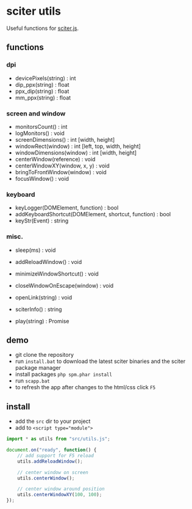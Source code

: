 # sciter utils

Useful functions for [sciter.js](https://sciter.com/).

## functions

### dpi

- devicePixels(string) : int
- dip_ppx(string) : float
- ppx_dip(string) : float
- mm_ppx(string) : float

### screen and window

- monitorsCount() : int
- logMonitors() : void
- screenDimensions() : int [width, height]
- windowRect(window) : int [left, top, width, height]
- windowDimensions(window) : int [width, height]
- centerWindow(reference) : void
- centerWindowXY(window, x, y) : void
- bringToFrontWindow(window) : void
- focusWindow() : void

### keyboard

- keyLogger(DOMElement, function) : bool
- addKeyboardShortcut(DOMElement, shortcut, function) : bool
- keyStr(Event) : string

### misc.

- sleep(ms) : void
- addReloadWindow() : void
- minimizeWindowShortcut() : void
- closeWindowOnEscape(window) : void

- openLink(string) : void

- sciterInfo() : string

- play(string) : Promise

## demo

- git clone the repository
- run `install.bat` to download the latest sciter binaries and the sciter package manager
- install packages `php spm.phar install`
- run `scapp.bat`
- to refresh the app after changes to the html/css click `F5`

## install

- add the `src` dir to your project
- add to `<script type="module">`

```js
import * as utils from "src/utils.js";

document.on("ready", function() {
    // add support for F5 reload
    utils.addReloadWindow();

    // center window on screen
    utils.centerWindow();

    // center window around position
    utils.centerWindowXY(100, 100);
});
```
